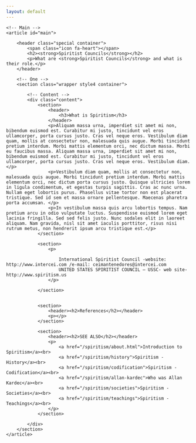 ```yaml
---
layout: default
---
```


	<!-- Main -->
	<article id="main">

		<header class="special container">
			<span class="icon fa-heart"></span>
			<h2><strong>Spiritist Councils</strong></h2>
			<p>What are <strong>Spiritist Councils</strong> and what is their role.</p>
		</header>
			
		<!-- One -->
		<section class="wrapper style4 container">
		
			<!-- Content -->
			<div class="content">
				<section>
					<header>
						<h3>What is Spiritism</h3>
					</header>
					<p>Aliquam massa urna, imperdiet sit amet mi non, bibendum euismod est. Curabitur mi justo, tincidunt vel eros ullamcorper, porta cursus justo. Cras vel neque eros. Vestibulum diam quam, mollis at consectetur non, malesuada quis augue. Morbi tincidunt pretium interdum. Morbi mattis elementum orci, nec dictum massa. Morbi eu faucibus massa. Aliquam massa urna, imperdiet sit amet mi non, bibendum euismod est. Curabitur mi justo, tincidunt vel eros ullamcorper, porta cursus justo. Cras vel neque eros. Vestibulum diam.</p>
					<p>Vestibulum diam quam, mollis at consectetur non, malesuada quis augue. Morbi tincidunt pretium interdum. Morbi mattis elementum orci, nec dictum porta cursus justo. Quisque ultricies lorem in ligula condimentum, et egestas turpis sagittis. Cras ac nunc urna. Nullam eget lobortis purus. Phasellus vitae tortor non est placerat tristique. Sed id sem et massa ornare pellentesque. Maecenas pharetra porta accumsan. </p>
					<p>In vestibulum massa quis arcu lobortis tempus. Nam pretium arcu in odio vulputate luctus. Suspendisse euismod lorem eget lacinia fringilla. Sed sed felis justo. Nunc sodales elit in laoreet aliquam. Nam gravida, nisl sit amet iaculis porttitor, risus nisi rutrum metus, non hendrerit ipsum arcu tristique est.</p>
				</section>

				<section>
					<p>

						International Spiritist Council -website: http://www.intercei.com /e-mail: ceimantenedores@intercei.com
						UNITED STATES SPIRITIST COUNCIL – USSC- web site- http://www.spiritism.us
					</p>

				</section>


				<section>
					<header><h2>References</h2></header>
					<p></p>
				</section>
	
				<section>
					<header><h2>SEE ALSO</h2></header>
					<p>
						<a href="/spiritism/about.html">Introduction to Spiritism</a><br>
						<a href="/spiritism/history">Spiritism - History</a><br>
						<a href="/spiritism/codification">Spiritism - Codification</a><br>
						<a href="/spiritism/allan-kardec">Who was Allan Kardec</a><br>
						<a href="/spiritism/societies">Spiritism - Societies</a><br>
						<a href="/spiritism/teachings">Spiritism - Teachings</a><br>
					</p>
				</section>							

			</div>
		</section>
	</article>
